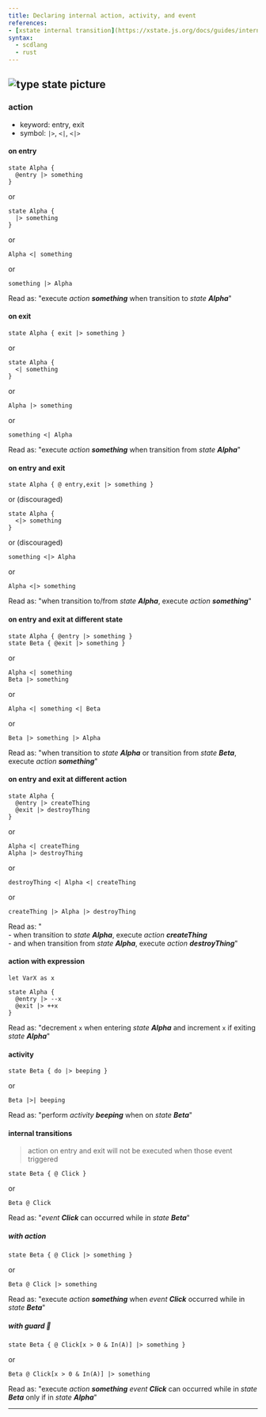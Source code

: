 ```yaml
---
title: Declaring internal action, activity, and event
references:
- [xstate internal transition](https://xstate.js.org/docs/guides/internal.html)
syntax:
  - scdlang
  - rust
---
```

![type state picture]()
---
### action
- keyword: entry, exit
- symbol: `|>`, `<|`, `<|>`

#### on entry
```scl
state Alpha {
  @entry |> something
}
```
or
```scl
state Alpha {
  |> something
}
```
or
```scl
Alpha <| something
```
or
```scl
something |> Alpha
```
Read as: "execute *action **something*** when transition to *state **Alpha***"

#### on exit
```scl
state Alpha { exit |> something }
```
or
```scl
state Alpha {
  <| something
}
```
or
```scl
Alpha |> something
```
or
```scl
something <| Alpha
```
Read as: "execute *action **something*** when transition from *state **Alpha***"

#### on entry and exit
```scl
state Alpha { @ entry,exit |> something }
```
or (discouraged)
```scl
state Alpha {
  <|> something
}
```
or (discouraged)
```scl
something <|> Alpha
```
or
```scl
Alpha <|> something
```
Read as: "when transition to/from *state **Alpha***, execute *action **something***"

#### on entry and exit at different state
```scl
state Alpha { @entry |> something }
state Beta { @exit |> something }
```
or
```scl
Alpha <| something
Beta |> something
```
or
```scl
Alpha <| something <| Beta
```
or
```scl
Beta |> something |> Alpha
```
Read as: "when transition to *state **Alpha*** or transition from *state **Beta***, execute *action **something***"

#### on entry and exit at different action
```scl
state Alpha {
  @entry |> createThing
  @exit |> destroyThing
}
```
or
```scl
Alpha <| createThing
Alpha |> destroyThing
```
or
```scl
destroyThing <| Alpha <| createThing
```
or
```scl
createThing |> Alpha |> destroyThing
```
Read as: "
<br>- when transition to *state **Alpha***, execute *action **createThing***
<br>- and when transition from *state **Alpha***, execute *action **destroyThing***"

#### action with expression
```scl
let VarX as x

state Alpha {
  @entry |> --x
  @exit |> ++x
}
```
Read as: "decrement `x` when entering *state **Alpha*** and increment `x` if exiting *state **Alpha***"

#### activity
```scl
state Beta { do |> beeping }
```
or
```scl
Beta |>| beeping
```
Read as: "perform *activity **beeping*** when on *state **Beta***"

#### internal transitions
> action on entry and exit will not be executed when those event triggered
```scl
state Beta { @ Click }
```
or
```scl
Beta @ Click
```
Read as: "*event **Click*** can occurred while in *state **Beta***"

##### with action
```scl
state Beta { @ Click |> something }
```
or
```scl
Beta @ Click |> something
```
Read as: "execute *action **something*** when *event **Click*** occurred while in *state **Beta***"

##### with guard 🤔
```scl
state Beta { @ Click[x > 0 & In(A)] |> something }
```
or
```scl
Beta @ Click[x > 0 & In(A)] |> something
```
Read as: "execute *action **something*** *event **Click*** can occurred while in *state **Beta*** only if in *state **Alpha***"

---